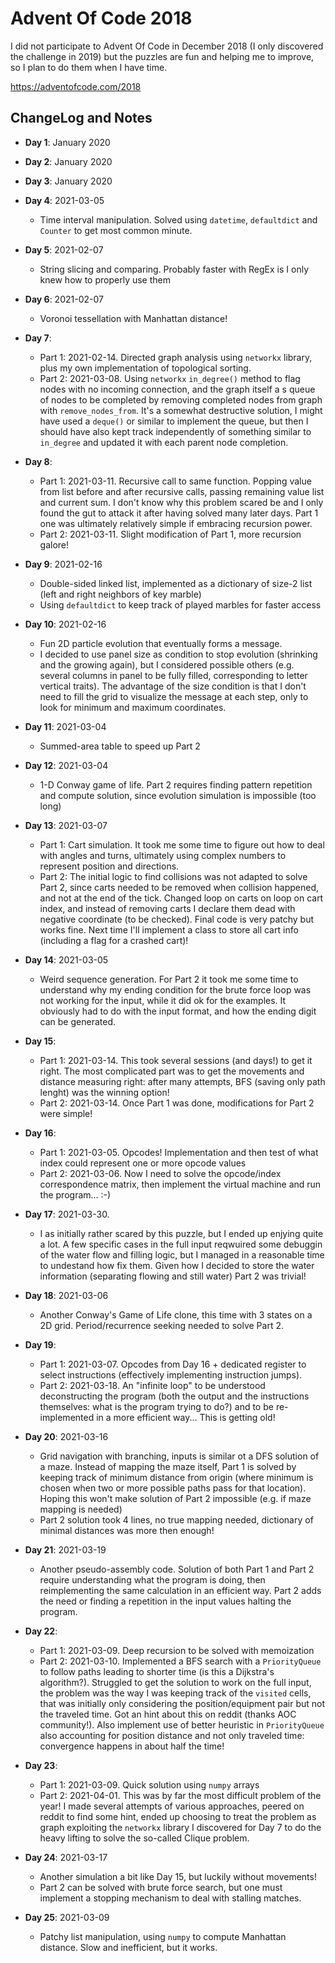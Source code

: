 # Advent Of Code 2018

I did not participate to Advent Of Code in December 2018 (I only discovered the challenge in 2019) but the puzzles are fun and helping me to improve, so I plan to do them when I have time.

https://adventofcode.com/2018

## ChangeLog and Notes

* **Day 1**: January 2020
* **Day 2**: January 2020
* **Day 3**: January 2020

* **Day 4**: 2021-03-05
    * Time interval manipulation. Solved using `datetime`, `defaultdict` and `Counter` to get most common minute.

* **Day 5**: 2021-02-07
    * String slicing and comparing. Probably faster with RegEx is I only knew how to properly use them

* **Day 6**: 2021-02-07
    * Voronoi tessellation with Manhattan distance!

* **Day 7**:
    * Part 1: 2021-02-14. Directed graph analysis using `networkx` library, plus my own implementation of topological sorting.
    * Part 2: 2021-03-08. Using `networkx` `in_degree()` method to flag nodes with no incoming connection, and the graph itself a s queue of nodes to be completed by removing completed nodes from graph with `remove_nodes_from`. It's a somewhat destructive solution, I might have used a `deque()` or similar to implement the queue, but then I should have also kept track independently of something similar to `in_degree` and updated it with each parent node completion.

* **Day 8**:
    * Part 1: 2021-03-11. Recursive call to same function. Popping value from list before and after recursive calls, passing remaining value list and current sum. I don't know why this problem scared be and I only found the gut to attack it after having solved many later days. Part 1 one was ultimately relatively simple if embracing recursion power.
    * Part 2: 2021-03-11. Slight modification of Part 1, more recursion galore!

* **Day 9**: 2021-02-16
    * Double-sided linked list, implemented as a dictionary of size-2 list (left and right neighbors of key marble)
    * Using `defaultdict` to keep track of played marbles for faster access

* **Day 10**: 2021-02-16
    * Fun 2D particle evolution that eventually forms a message. 
    * I decided to use panel size as condition to stop evolution (shrinking and the growing again), but I considered possible others (e.g. several columns in panel to be fully filled, corresponding to letter vertical traits). The advantage of the size condition is that I don't need to fill the grid to visualize the message at each step, only to look for minimum and maximum coordinates.

* **Day 11**: 2021-03-04
    * Summed-area table to speed up Part 2

* **Day 12**: 2021-03-04
    * 1-D Conway game of life. Part 2 requires finding pattern repetition and compute solution, since evolution simulation is impossible (too long)

* **Day 13**: 2021-03-07
    * Part 1: Cart simulation. It took me some time to figure out how to deal with angles and turns, ultimately using complex numbers to represent position and directions.
    * Part 2: The initial logic to find collisions was not adapted to solve Part 2, since carts needed to be removed when collision happened, and not at the end of the tick. Changed loop on carts on loop on cart index, and instead of removing carts I declare them dead with negative coordinate (to be checked). Final code is very patchy but works fine. Next time I'll implement a class to store all cart info (including a flag for a crashed cart)!

* **Day 14**: 2021-03-05
    * Weird sequence generation. For Part 2 it took me some time to understand why my ending condition for the brute force loop was not working for the input, while it did ok for the examples. It obviously had to do with the input format, and how the ending digit can be generated.
    
* **Day 15**: 
    * Part 1: 2021-03-14. This took several sessions (and days!) to get it right. The most complicated part was to get the movements and distance measuring right: after many attempts, BFS (saving only path lenght) was the winning option!
    * Part 2: 2021-03-14. Once Part 1 was done, modifications for Part 2 were simple!

* **Day 16**:
    * Part 1: 2021-03-05. Opcodes! Implementation and then test of what index could represent one or more opcode values
    * Part 2: 2021-03-06. Now I need to solve the opcode/index correspondence matrix, then implement the virtual machine and run the program... :-)

* **Day 17**: 2021-03-30. 
    * I as initially rather scared by this puzzle, but I ended up enjying quite a lot. A few specific cases in the full input reqwuired some debuggin of the water flow and filling logic, but I managed in a reasonable time to undestand how fix them. Given how I decided to store the water information (separating flowing and still water) Part 2 was trivial!

* **Day 18**: 2021-03-06
   * Another Conway's Game of Life clone, this time with 3 states on a 2D grid. Period/recurrence seeking needed to solve Part 2.

* **Day 19**:
   * Part 1: 2021-03-07. Opcodes from Day 16 + dedicated register to select instructions (effectively implementing instruction jumps).
   * Part 2: 2021-03-18. An "infinite loop" to be understood deconstructing the program (both the output and the instructions themselves: what is the program trying to do?) and to be re-implemented in a more efficient way... This is getting old! 

* **Day 20**: 2021-03-16
   * Grid navigation with branching, inputs is similar ot a DFS solution of a maze. Instead of mapping the maze itself, Part 1 is solved by keeping track of minimum distance from origin (where minimum is chosen when two or more possible paths pass for that location). Hoping this won't make solution of Part 2 impossible (e.g. if maze mapping is needed)
   * Part 2 solution took 4 lines, no true mapping needed, dictionary of minimal distances was more then enough!
   
* **Day 21**: 2021-03-19
   * Another pseudo-assembly code. Solution of both Part 1 and Part 2 require understanding what the program is doing, then reimplementing the same calculation in an efficient way. Part 2 adds the need or finding a repetition in the input values halting the program.

* **Day 22**:
   * Part 1: 2021-03-09. Deep recursion to be solved with memoization
   * Part 2: 2021-03-10. Implemented a BFS search with a `PriorityQueue` to follow paths leading to shorter time (is this a Dijkstra's algorithm?). Struggled to get the solution to work on the full input, the problem was the way I was keeping track of the `visited` cells, that was initially only considering the position/equipment pair but not the traveled time. Got an hint about this on reddit (thanks AOC community!). Also implement use of better heuristic in `PriorityQueue` also accounting for position distance and not only traveled time: convergence happens in about half the time!

* **Day 23**:
   * Part 1: 2021-03-09. Quick solution using `numpy` arrays
   * Part 2: 2021-04-01. This was by far the most difficult problem of the year! I made several attempts of various approaches, peered on reddit to find some hint, ended up choosing to treat the problem as graph exploiting the `networkx` library I discovered for Day 7 to do the heavy lifting to solve the so-called Clique problem.
   
* **Day 24**: 2021-03-17
   * Another simulation a bit like Day 15, but luckily without movements! 
   * Part 2 can be solved with brute force search, but one must implement a stopping mechanism to deal with stalling matches. 

* **Day 25**: 2021-03-09
   * Patchy list manipulation, using `numpy` to compute Manhattan distance. Slow and inefficient, but it works.
   
